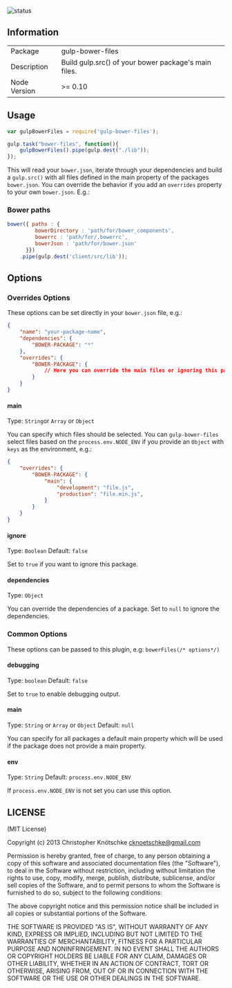 ![status](https://secure.travis-ci.org/ck86/gulp-bower-files.png?branch=master)

## Information

<table>
<tr>
<td>Package</td>
<td>gulp-bower-files</td>
</tr>
<tr>
<td>Description</td>
<td>Build gulp.src() of your bower package's main files.</td>
</tr>
<tr>
<td>Node Version</td>
<td>>= 0.10</td>
</tr>
</table>

## Usage

```javascript
var gulpBowerFiles = require('gulp-bower-files');

gulp.task("bower-files", function(){
    gulpBowerFiles().pipe(gulp.dest("./lib"));
});
```

This will read your `bower.json`, iterate through your dependencies and build a `gulp.src()` with all files defined in the main property of the packages `bower.json`.
You can override the behavior if you add an `overrides` property to your own `bower.json`. E.g.:

### Bower paths

```javascript
bower({ paths : {
         bowerDirectory : 'path/for/bower_components',
         bowerrc : 'path/for/.bowerrc',
         bowerJson : 'path/for/bower.json'
      }})
    .pipe(gulp.dest('client/src/lib'));
```

## Options

### Overrides Options

These options can be set directly in your `bower.json` file, e.g.:

```json
{
    "name": "your-package-name",
    "dependencies": {
        "BOWER-PACKAGE": "*"
    },
    "overrides": {
        "BOWER-PACKAGE": {
            // Here you can override the main files or ignoring this package, for more info see options
        }
    }
}
```

#### main

Type: `String`or `Array` or `Object`

You can specify which files should be selected. You can `gulp-bower-files` select files based on the `process.env.NODE_ENV` if you provide an `Object` with `keys` as the environment, e.g.:

```json
{
    "overrides": {
        "BOWER-PACKAGE": {
            "main": {
                "development": "file.js",
                "production": "file.min.js",
            }
        }
    }
}
```

#### ignore

Type: `Boolean` Default: `false`

Set to `true` if you want to ignore this package.

#### dependencies

Type: `Object`

You can override the dependencies of a package. Set to `null` to ignore the dependencies.

### Common Options

These options can be passed to this plugin, e.g: `bowerFiles(/* options*/)`

#### debugging

Type: `boolean` Default: `false`

Set to `true` to enable debugging output.

#### main

Type: `String` or `Array` or `Object` Default: `null`

You can specify for all packages a default main property which will be used if the package does not provide a main property.

#### env

Type: `String` Default: `process.env.NODE_ENV`

If `process.env.NODE_ENV` is not set you can use this option.

## LICENSE

(MIT License)

Copyright (c) 2013 Christopher Knötschke <cknoetschke@gmail.com>

Permission is hereby granted, free of charge, to any person obtaining
a copy of this software and associated documentation files (the
"Software"), to deal in the Software without restriction, including
without limitation the rights to use, copy, modify, merge, publish,
distribute, sublicense, and/or sell copies of the Software, and to
permit persons to whom the Software is furnished to do so, subject to
the following conditions:

The above copyright notice and this permission notice shall be
included in all copies or substantial portions of the Software.

THE SOFTWARE IS PROVIDED "AS IS", WITHOUT WARRANTY OF ANY KIND,
EXPRESS OR IMPLIED, INCLUDING BUT NOT LIMITED TO THE WARRANTIES OF
MERCHANTABILITY, FITNESS FOR A PARTICULAR PURPOSE AND
NONINFRINGEMENT. IN NO EVENT SHALL THE AUTHORS OR COPYRIGHT HOLDERS BE
LIABLE FOR ANY CLAIM, DAMAGES OR OTHER LIABILITY, WHETHER IN AN ACTION
OF CONTRACT, TORT OR OTHERWISE, ARISING FROM, OUT OF OR IN CONNECTION
WITH THE SOFTWARE OR THE USE OR OTHER DEALINGS IN THE SOFTWARE.
